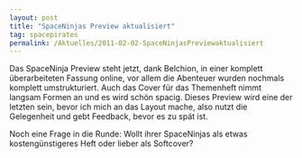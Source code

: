 ```yaml
---
layout: post
title: "SpaceNinjas Preview aktualisiert"
tag: spacepirates
permalink: /Aktuelles/2011-02-02-SpaceNinjasPreviewaktualisiert
---
```


Das SpaceNinja Preview steht jetzt, dank Belchion, in einer komplett überarbeiteten Fassung online, vor allem die Abenteuer wurden nochmals komplett umstrukturiert. Auch das Cover für das Themenheft nimmt langsam Formen an und es wird schön spacig. Dieses Preview wird eine der letzten sein, bevor ich mich an das Layout mache, also nutzt die Gelegenheit und gebt Feedback, bevor es zu spät ist.

Noch eine Frage in die Runde: Wollt ihrer SpaceNinjas als etwas kostengünstigeres Heft oder lieber als Softcover?
